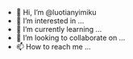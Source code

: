 - 👋 Hi, I’m @luotianyimiku
- 👀 I’m interested in ...
- 🌱 I’m currently learning ...
- 💞️ I’m looking to collaborate on ...
- 📫 How to reach me ...

<!---
luotianyimiku/luotianyimiku is a ✨ special ✨ repository because its `README.md` (this file) appears on your GitHub profile.
You can click the Preview link to take a look at your changes.
--->

